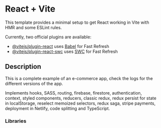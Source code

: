 # React + Vite

This template provides a minimal setup to get React working in Vite with HMR and some ESLint rules.

Currently, two official plugins are available:

-   [@vitejs/plugin-react](https://github.com/vitejs/vite-plugin-react/blob/main/packages/plugin-react/README.md) uses [Babel](https://babeljs.io/) for Fast Refresh
-   [@vitejs/plugin-react-swc](https://github.com/vitejs/vite-plugin-react-swc) uses [SWC](https://swc.rs/) for Fast Refresh

## Description

This is a complete example of an e-commerce app, check the logs for the different versions of the app.

Implements hooks, SASS, routing, firebase, firestore, authentication, context, styled components, reducers, classic redux, redux persist for state in localStorage, reselect memoized selectors, redux saga, stripe payments, deployment in Netlify, code splitting and TypeScript.

### Libraries
